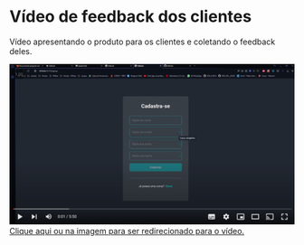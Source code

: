 # Vídeo de feedback dos clientes

Vídeo apresentando o produto para os clientes e coletando o feedback deles.

[![Imagem de capa](../img/cover-feedback.jpg)](https://youtu.be/kor411m-lzQ)
[Clique aqui ou na imagem para ser redirecionado para o vídeo.](https://youtu.be/kor411m-lzQ)

